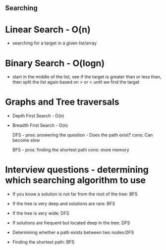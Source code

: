 ## Searching

# Linear Search - O(n)
* searching for a target in a given list/array

# Binary Search - O(logn)
* start in the middle of the list, see if the target is greater than or less than, then split the list
again based on > or < until we find the target

# Graphs and Tree traversals
* Depth First Search - O(n)
* Breadth First Search - O(n)

    DFS - 
        pros: answering the question - Does the path exist?
        cons: Can become slow
    
    BFS - 
        pros: finding the shortest path
        cons: more memory


# Interview questions - determining which searching algorithm to use
* If you know a solution is not far from the root of the tree: BFS

* If the tree is very deep and solutions are rare: BFS

* If the tree is very wide: DFS

* If solutions are frequent but located deep in the tree: DFS

* Determining whether a path exists between two nodes:DFS

* Finding the shortest path: BFS